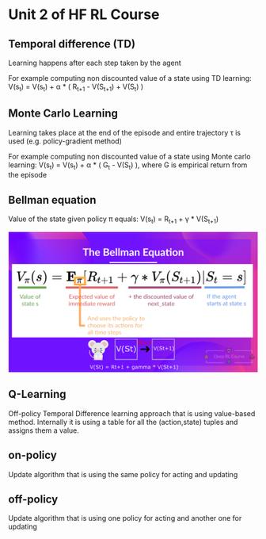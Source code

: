 # Unit 2 of HF RL Course

## Temporal difference (TD)
Learning happens after each step taken by the agent

For example computing non discounted value of a state using TD learning:
V(s<sub>t</sub>) = V(s<sub>t</sub>) + &alpha; * ( R<sub>t+1</sub> - V(S<sub>t+1</sub>) + V(S<sub>t</sub>) )

## Monte Carlo Learning
Learning takes place at the end of the episode and entire trajectory &tau; is used (e.g. policy-gradient method)

For example computing non discounted value of a state using Monte carlo learning:
V(s<sub>t</sub>) = V(s<sub>t</sub>) + &alpha; * ( G<sub>t</sub> - V(S<sub>t</sub>) ), where G is empirical return from the episode


## Bellman equation

Value of the state given policy &pi; equals:
V(s<sub>t</sub>) = R<sub>t+1</sub> + &gamma; * V(S<sub>t+1</sub>)

![Bellman equation](bellman_eq_1.jpeg)

## Q-Learning

Off-policy Temporal Difference learning approach that is using value-based method. Internally it is using a table for all the (action,state) tuples and assigns them a value.

## on-policy
Update algorithm that is using the same policy for acting and updating

## off-policy
Update algorithm that is using one policy for acting and another one for updating